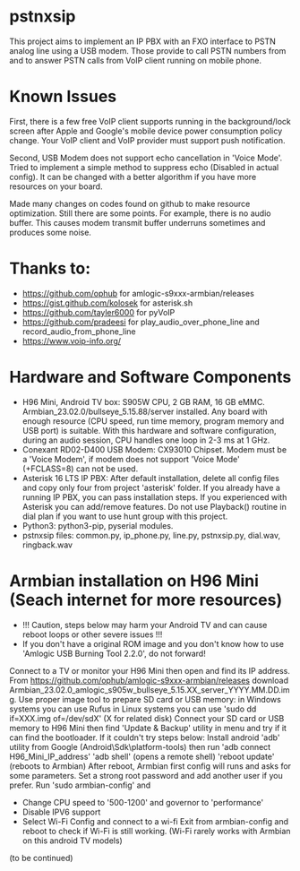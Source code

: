 # pstnxsip

This project aims to implement an IP PBX with an FXO interface to PSTN analog line using a USB modem. Those provide to call PSTN numbers from and to answer PSTN calls from VoIP client running on mobile phone.

# Known Issues
First, there is a few free VoIP client supports running in the background/lock screen after Apple and Google's mobile device power consumption policy change. Your VoIP client and VoIP provider must support push notification.    

Second, USB Modem does not support echo cancellation in 'Voice Mode'. Tried to implement a simple method to suppress echo (Disabled in actual config). It can be changed with a better algorithm if you have more resources on your board.

Made many changes on codes found on github to make resource optimization. Still there are some points. For example, there is no audio buffer. This causes modem transmit buffer underruns sometimes and produces some noise.

# Thanks to:
- https://github.com/ophub for amlogic-s9xxx-armbian/releases
- https://gist.github.com/kolosek for asterisk.sh
- https://github.com/tayler6000 for pyVoIP
- https://github.com/pradeesi for play_audio_over_phone_line and record_audio_from_phone_line
- https://www.voip-info.org/

# Hardware and Software Components
- H96 Mini, Android TV box: S905W CPU, 2 GB RAM, 16 GB eMMC. Armbian_23.02.0/bullseye_5.15.88/server installed.
Any board with enough resource (CPU speed, run time memory, program memory and USB port) is suitable. With this hardware and software configuration, during an audio session, CPU handles one loop in 2-3 ms at 1 GHz.
- Conexant RD02-D400 USB Modem: CX93010 Chipset.
Modem must be a 'Voice Modem', if modem does not support 'Voice Mode' (+FCLASS=8) can not be used.
- Asterisk 16 LTS IP PBX: After default installation, delete all config files and copy only four from project 'asterisk' folder.
If you already have a running IP PBX, you can pass installation steps. If you experienced with Asterisk you can add/remove features. Do not use Playback() routine in dial plan if you want to use hunt group with this project.
- Python3: python3-pip, pyserial modules.
- pstnxsip files: common.py, ip_phone.py, line.py, pstnxsip.py, dial.wav, ringback.wav

# Armbian installation on H96 Mini (Seach internet for more resources)
- !!! Caution, steps below may harm your Android TV and can cause reboot loops or other severe issues !!!
- If you don't have a original ROM image and you don't know how to use 'Amlogic USB Burning Tool 2.2.0', do not forward!

Connect to a TV or monitor your H96 Mini then open and find its IP address.
From https://github.com/ophub/amlogic-s9xxx-armbian/releases download Armbian_23.02.0_amlogic_s905w_bullseye_5.15.XX_server_YYYY.MM.DD.img.
Use proper image tool to prepare SD card or USB memory:
  in Windows systems you can use Rufus
  in Linux systems you can use 'sudo dd if=XXX.img of=/dev/sdX' (X for related disk)
Connect your SD card or USB memory to H96 Mini then find 'Update & Backup' utility in menu and try if it can find the bootloader. If it couldn't try steps below:
  Install android 'adb' utility from Google (Android\Sdk\platform-tools) then run
  'adb connect H96_Mini_IP_address'
  'adb shell' (opens a remote shell)
  'reboot update' (reboots to Armbian)
After reboot, Armbian first config will runs and asks for some parameters. Set a strong root password and add another user if you prefer. Run 'sudo armbian-config' and
  - Change CPU speed to '500-1200' and governor to 'performance'
  - Disable IPV6 support
  - Select Wi-Fi Config and connect to a wi-fi
Exit from armbian-config and reboot to check if Wi-Fi is still working. (Wi-Fi rarely works with Armbian on this android TV models)

(to be continued)

